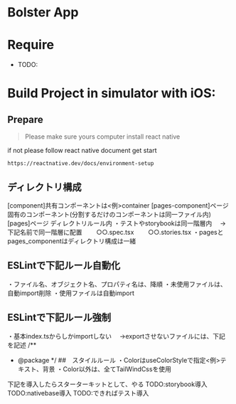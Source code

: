 # Bolster App

# Require

- TODO:

# Build Project in simulator with iOS:

## Prepare

> Please make sure yours computer install react native

if not please follow react native document get start

```
https://reactnative.dev/docs/environment-setup
```

## ディレクトリ構成
[component]共有コンポーネントは<例>container
[pages-component]ページ固有のコンポーネント(分割するだけのコンポーネントは同一ファイル内)
[pages]ページ
ディレクトリルール内
・テストやstorybookは同一階層内
　→下記名前で同一階層に配置
　　○○.spec.tsx
　　○○.stories.tsx
・pagesとpages_componentはディレクトリ構成は一緒

## ESLintで下記ルール自動化
・ファイル名、オブジェクト名、プロパティ名は、降順
・未使用ファイルは、自動import削除
・使用ファイルは自動import
## ESLintで下記ルール強制
・基本index.tsからしかimportしない
　→exportさせないファイルには、下記を記述
/**
 * @package
 */
##　スタイルルール
・ColorはuseColorStyleで指定<例>テキスト、背景
・Color以外は、全てTailWindCssを使用

下記を導入したらスターターキットとして、やる
TODO:storybook導入
TODO:nativebase導入
TODO:できればテスト導入